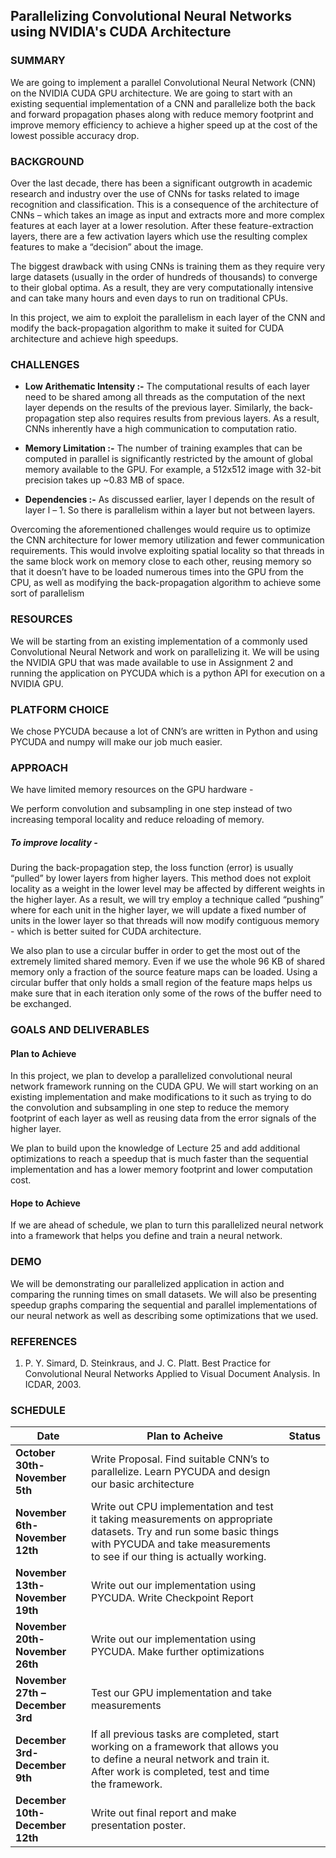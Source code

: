## Parallelizing Convolutional Neural Networks using NVIDIA's CUDA Architecture


### SUMMARY
We are going to implement a parallel Convolutional Neural Network (CNN) on the NVIDIA CUDA GPU architecture. We are going to start with an existing sequential implementation of a CNN and parallelize both the back and forward propagation phases along with reduce memory footprint and improve memory efficiency to achieve a higher speed up at the cost of the lowest possible accuracy drop.


### BACKGROUND
Over the last decade, there has been a significant outgrowth in academic research and industry over the use of CNNs for tasks related to image recognition and classification. This is a consequence of the architecture of CNNs – which takes an image as input and extracts more and more complex features at each layer at a lower resolution. After these feature-extraction layers, there are a few activation layers which use the resulting complex features to make a “decision” about the image. 

The biggest drawback with using CNNs is training them as they require very large datasets (usually in the order of hundreds of thousands) to converge to their global optima. As a result, they are very computationally intensive and can take many hours and even days to run on traditional CPUs. 

In this project, we aim to exploit the parallelism in each layer of the CNN and modify the back-propagation algorithm to make it suited for CUDA architecture and achieve high speedups.  

### CHALLENGES

- **Low Arithematic Intensity :-** The computational results of each layer need to be shared among all threads as the computation of the next layer depends on the results of the previous layer. Similarly, the back-propagation step also requires results from previous layers. As a result, CNNs inherently have a high communication to computation ratio. 

- **Memory Limitation :-** The number of training examples that can be computed in parallel is significantly restricted by the amount of global memory available to the GPU. For example, a 512x512 image with 32-bit precision takes up ~0.83 MB of space. 

- **Dependencies :-** As discussed earlier, layer l depends on the result of layer l – 1. So there is parallelism within a layer but not between layers. 

Overcoming the aforementioned challenges would require us to optimize the CNN architecture for lower memory utilization and fewer communication requirements. This would involve exploiting spatial locality so that threads in the same block work on memory close to each other, reusing memory so that it doesn’t have to be loaded numerous times into the GPU from the CPU, as well as modifying the back-propagation algorithm to achieve some sort of parallelism

### RESOURCES

We will be starting from an existing implementation of a commonly used Convolutional Neural Network and work on parallelizing it. We will be using the NVIDIA GPU that was made available to use in Assignment 2 and running the application on PYCUDA which is a python API for execution on a NVIDIA GPU. 

### PLATFORM CHOICE
We chose PYCUDA because a lot of CNN’s are written in Python and using PYCUDA and numpy will make our job much easier. 

### APPROACH

We have limited memory resources on the GPU hardware - 

We perform convolution and subsampling in one step instead of two increasing temporal locality and reduce reloading of memory. 

##### To improve locality - 
During the back-propagation step, the loss function (error) is usually “pulled” by lower layers from higher layers. This method does not exploit locality as a weight in the lower level may be affected by different weights in the higher layer. As a result, we will try employ a technique called “pushing” where for each unit in the higher layer, we will update a fixed number of units in the lower layer so that threads will now modify contiguous memory - which is better suited for CUDA architecture. 

We also plan to use a circular buffer in order to get the most out of the extremely limited shared memory. Even if we use the whole 96 KB of shared memory only a fraction of the source feature maps can be loaded. Using a circular buffer that only holds a small region of the feature maps helps us make sure that in each iteration only some of the rows of the buffer need to be exchanged. 

### GOALS AND DELIVERABLES

#### Plan to Achieve
In this project, we plan to develop a parallelized convolutional neural network framework running on the CUDA GPU. We will start working on an existing implementation and make modifications to it such as trying to do the convolution and subsampling in one step to reduce the memory footprint of each layer as well as reusing data from the error signals of the higher layer.  

We plan to build upon the knowledge of Lecture 25 and add additional optimizations to reach a speedup that is much faster than the sequential implementation and has a lower memory footprint and lower computation cost.

#### Hope to Achieve
If we are ahead of schedule, we plan to turn this parallelized neural network into a framework that helps you define and train a neural network.

### DEMO
We will be demonstrating our parallelized application in action and comparing the running times on small datasets. We will also be presenting speedup graphs comparing the sequential and parallel implementations of our neural network as well as describing some optimizations that we used. 

### REFERENCES

1.	P. Y. Simard, D. Steinkraus, and J. C. Platt. Best Practice for Convolutional Neural Networks Applied to Visual Document Analysis. In ICDAR, 2003. 


### SCHEDULE

**Date** | **Plan to Acheive** | **Status**
---------| --------------------| ----------
**October 30th-November 5th**  |Write Proposal. Find suitable CNN’s to parallelize. Learn PYCUDA and design our basic architecture | 
**November 6th-November 12th** | Write out CPU implementation and test it taking measurements on appropriate datasets. Try and run some basic things with PYCUDA and take measurements to see if our thing is actually working. | 
**November 13th-November 19th** |Write out our implementation using PYCUDA. Write Checkpoint Report |
**November 20th-November 26th** | Write out our implementation using PYCUDA. Make further optimizations |
**November 27th –December 3rd** | Test our GPU implementation and take measurements |
**December 3rd-December 9th**  | If all previous tasks are completed, start working on a framework that allows you to define a neural network and train it. After work is completed, test and time the framework. | 
**December 10th-December 12th** | Write out final report and make presentation poster.





